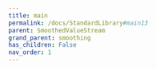 ```yaml
---
title: main
permalink: /docs/StandardLibrary#main13
parent: SmoothedValueStream
grand_parent: smoothing
has_children: False
nav_order: 1
---
```


